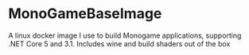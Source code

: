 # MonoGameBaseImage
A linux docker image I use to build Monogame applications, supporting .NET Core 5 and 3.1. Includes wine and build shaders out of the box
